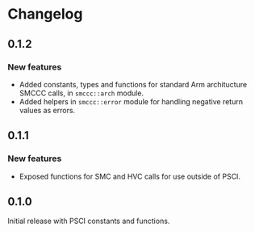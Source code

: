 # Changelog

## 0.1.2

### New features

- Added constants, types and functions for standard Arm architucture SMCCC calls, in `smccc::arch`
  module.
- Added helpers in `smccc::error` module for handling negative return values as errors.

## 0.1.1

### New features

- Exposed functions for SMC and HVC calls for use outside of PSCI.

## 0.1.0

Initial release with PSCI constants and functions.
